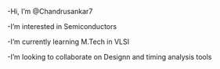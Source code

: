-Hi, I’m @Chandrusankar7

-I’m interested in Semiconductors

-I’m currently learning M.Tech in VLSI

-I’m looking to collaborate on Designn and timing analysis tools

<!---
Chandrusankar7/Chandrusankar7 is a ✨ special ✨ repository because its `README.md` (this file) appears on your GitHub profile.
You can click the Preview link to take a look at your changes.
--->
